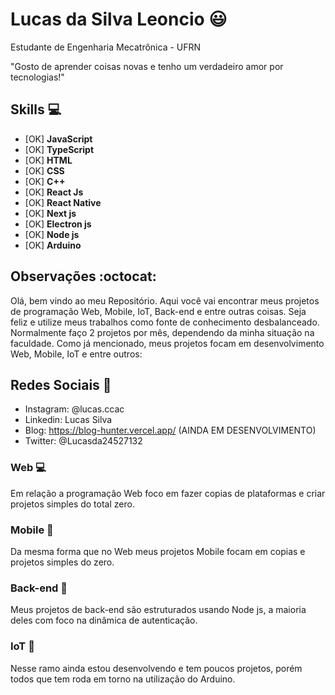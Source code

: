 # Lucas da Silva Leoncio :smiley:

Estudante de Engenharia Mecatrônica - UFRN

"Gosto de aprender coisas novas e tenho um verdadeiro amor por tecnologias!"

## Skills :computer:

* [OK] **JavaScript**
* [OK] **TypeScript**
* [OK] **HTML**
* [OK] **CSS**
* [OK] **C++**
* [OK] **React Js**
* [OK] **React Native**
* [OK] **Next js**
* [OK] **Electron js**
* [OK] **Node js**
* [OK] **Arduino**

## Observações :octocat:

Olá, bem vindo ao meu Repositório.
Aqui você vai encontrar meus projetos de programação Web, Mobile, IoT, Back-end e entre outras coisas.
Seja feliz e utilize meus trabalhos como fonte de conhecimento desbalanceado.
Normalmente faço 2 projetos por mês, dependendo da minha situação na faculdade.
Como já mencionado, meus projetos focam em desenvolvimento Web, Mobile, IoT e entre outros:

## Redes Sociais :iphone:

* Instagram: @lucas.ccac
* Linkedin: Lucas Silva
* Blog: https://blog-hunter.vercel.app/ (AINDA EM DESENVOLVIMENTO)
* Twitter: @Lucasda24527132

### Web :computer:
Em relação a programação Web foco em fazer copias de plataformas e criar projetos simples do total zero.

### Mobile :iphone:
Da mesma forma que no Web meus projetos Mobile focam em copias e projetos simples do zero.

### Back-end :floppy_disk:
Meus projetos de back-end são estruturados usando Node js, a maioria deles com foco na dinâmica de autenticação.

### IoT :space_invader:
Nesse ramo ainda estou desenvolvendo e tem poucos projetos, porém todos que tem roda em torno na utilização do Arduino.
